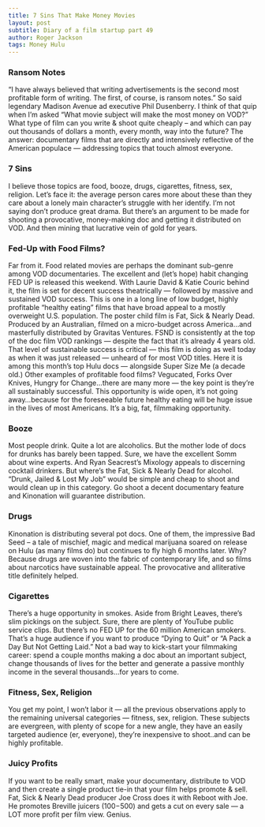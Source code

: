 ```yaml
---
title: 7 Sins That Make Money Movies
layout: post
subtitle: Diary of a film startup part 49
author: Roger Jackson
tags: Money Hulu
---
```

### Ransom Notes
“I have always believed that writing advertisements is the second most profitable form of writing. The first, of course, is ransom notes.” So said legendary Madison Avenue ad executive Phil Dusenberry. I think of that quip when I’m asked “What  movie subject will make the most money on VOD?” What type of film can you write & shoot quite cheaply – and which can pay out thousands of dollars a month, every month, way into the future? The answer: documentary films that are directly and intensively reflective of the American populace — addressing topics that touch almost everyone.

### 7 Sins

I believe those topics are food, booze, drugs, cigarettes, fitness, sex, religion. Let’s face it: the average person cares more about these than they care about a lonely main character’s struggle with her identify. I’m not saying don’t produce great drama. But there’s an argument to be made for shooting a provocative, money-making doc and getting it distributed on VOD. And then mining that lucrative vein of gold for years.

### Fed-Up with Food Films?

Far from it. Food related movies are perhaps the dominant sub-genre among VOD documentaries. The excellent and (let’s hope) habit changing FED UP is released this weekend. With Laurie David & Katie Couric behind it, the film is set for decent success theatrically — followed by massive and sustained VOD success. This is one in a long line of low budget, highly profitable “healthy eating” films that have broad appeal to a mostly overweight U.S. population. The poster child film is Fat, Sick & Nearly Dead. Produced by an Australian, filmed on a micro-budget across America…and masterfully distributed by Gravitas Ventures. FSND is consistently at the top of the doc film VOD rankings — despite the fact that it’s already 4 years old. That level of sustainable success is critical — this film is doing as well today as when it was just released — unheard of for most VOD titles. Here it is among this month’s top Hulu docs — alongside Super Size Me (a decade old.) Other examples of profitable food films? Vegucated, Forks Over Knives, Hungry for Change…there are many more — the key point is they’re all sustainably successful. This opportunity is wide open, it’s not going away…because for the foreseeable future healthy eating will be huge issue in the lives of most Americans. It’s a big, fat, filmmaking opportunity.

### Booze

Most people drink. Quite a lot are alcoholics. But the mother lode of docs for drunks has barely been tapped. Sure, we have the excellent Somm about wine experts. And Ryan Seacrest’s Mixology appeals to discerning cocktail drinkers. But where’s the Fat, Sick & Nearly Dead for alcohol. “Drunk, Jailed & Lost My Job” would be simple and cheap to shoot and would clean up in this category. Go shoot a decent documentary feature and Kinonation will guarantee distribution.

### Drugs

Kinonation is distributing several pot docs. One of them, the impressive Bad Seed – a tale of mischief, magic and medical marijuana soared on release on Hulu (as many films do) but continues to fly high 6 months later. Why? Because drugs are woven into the fabric of contemporary life, and so films about narcotics have sustainable appeal. The provocative and alliterative title definitely helped.

### Cigarettes

There’s a huge opportunity in smokes. Aside from Bright Leaves, there’s slim pickings on the subject. Sure, there are plenty of YouTube public service clips. But there’s no FED UP for the 60 million American smokers. That’s a huge audience if you want to produce “Dying to Quit” or “A Pack a Day But Not Getting Laid.” Not a bad way to kick-start your filmmaking career: spend a couple months making a doc about an important subject, change thousands of lives for the better and generate a passive monthly income in the several thousands…for years to come.

### Fitness, Sex, Religion

You get my point, I won’t labor it — all the previous observations apply to the remaining universal categories — fitness, sex, religion. These subjects are evergreen, with plenty of scope for a new angle, they have an easily targeted audience (er, everyone), they’re inexpensive to shoot..and can be highly profitable.

### Juicy Profits

If you want to be really smart, make your documentary, distribute to VOD and then create a single product tie-in that your film helps promote & sell. Fat, Sick & Nearly Dead producer Joe Cross does it with Reboot with Joe. He promotes Breville juicers ($100-$500) and gets a cut on every sale — a LOT more profit per film view. Genius.
